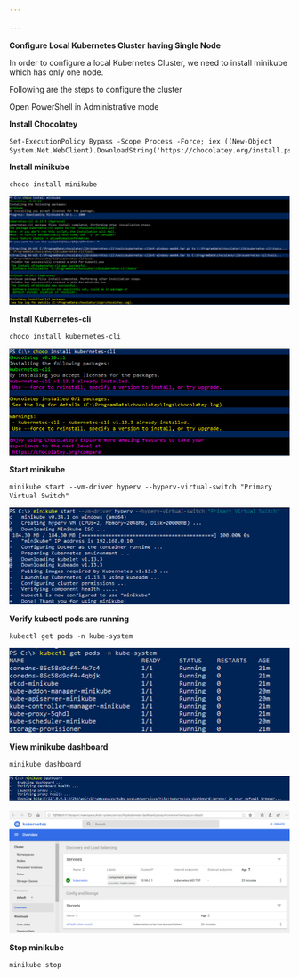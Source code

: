 ```yaml
---

---
```

**Configure Local Kubernetes Cluster having Single Node**

In order to configure a local Kubernetes Cluster, we need to install minikube which has only one node.

Following are the steps to configure the cluster

Open PowerShell in Administrative mode

**Install Chocolatey**

    Set-ExecutionPolicy Bypass -Scope Process -Force; iex ((New-Object System.Net.WebClient).DownloadString('https://chocolatey.org/install.ps1'))

**Install minikube**

    choco install minikube

![](/uploads/minikube-install.jpg)

**Install Kubernetes-cli**

    choco install kubernetes-cli

![](/uploads/kubernetes-cli-install.jpg)

**Start minikube**

    minikube start --vm-driver hyperv --hyperv-virtual-switch "Primary Virtual Switch"

![](/uploads/minikube-start.jpg)

**Verify kubectl pods are running**

    kubectl get pods -n kube-system

![](/uploads/kubectl-pods-running-locally.jpg)

**View minikube dashboard**

    minikube dashboard

![](/uploads/minikube-dashboard.jpg)

![](/uploads/minikube-dashboard1.jpg)

**Stop minikube**

    minikube stop
